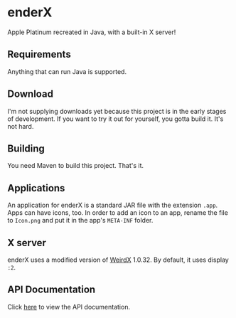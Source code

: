 # enderX
Apple Platinum recreated in Java, with a built-in X server!

## Requirements
Anything that can run Java is supported.

## Download
I'm not supplying downloads yet because this project is in the early stages of development.
If you want to try it out for yourself, you gotta build it. It's not hard.

## Building
You need Maven to build this project. That's it.

## Applications
An application for enderX is a standard JAR file with the extension `.app`.
Apps can have icons, too.
In order to add an icon to an app, rename the file to `Icon.png` and put it in the app's `META-INF` folder.

## X server
enderX uses a modified version of [WeirdX](http://www.jcraft.com/weirdx/) 1.0.32.
By default, it uses display `:2`.

## API Documentation
Click [here](https://raw.githack.com/Pugduddly/enderX/master/target/site/apidocs/index.html) to view the API documentation.
